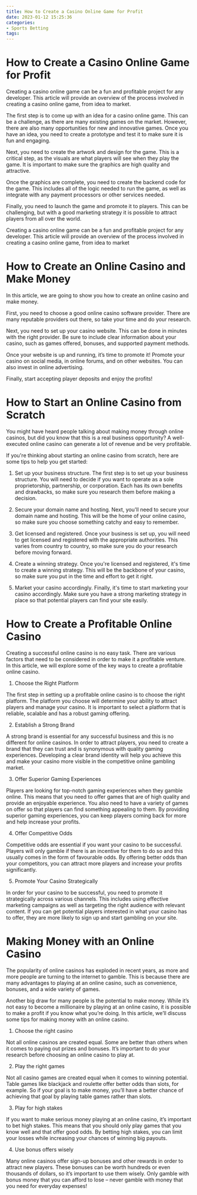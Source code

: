```yaml
---
title: How to Create a Casino Online Game for Profit
date: 2023-01-12 15:25:36
categories:
- Sports Betting
tags:
---
```



#  How to Create a Casino Online Game for Profit

Creating a casino online game can be a fun and profitable project for any developer. This article will provide an overview of the process involved in creating a casino online game, from idea to market.

The first step is to come up with an idea for a casino online game. This can be a challenge, as there are many existing games on the market. However, there are also many opportunities for new and innovative games. Once you have an idea, you need to create a prototype and test it to make sure it is fun and engaging.

Next, you need to create the artwork and design for the game. This is a critical step, as the visuals are what players will see when they play the game. It is important to make sure the graphics are high quality and attractive.

Once the graphics are complete, you need to create the backend code for the game. This includes all of the logic needed to run the game, as well as integrate with any payment processors or other services needed.

Finally, you need to launch the game and promote it to players. This can be challenging, but with a good marketing strategy it is possible to attract players from all over the world.

Creating a casino online game can be a fun and profitable project for any developer. This article will provide an overview of the process involved in creating a casino online game, from idea to market

#  How to Create an Online Casino and Make Money

In this article, we are going to show you how to create an online casino and make money.

First, you need to choose a good online casino software provider. There are many reputable providers out there, so take your time and do your research.

Next, you need to set up your casino website. This can be done in minutes with the right provider. Be sure to include clear information about your casino, such as games offered, bonuses, and supported payment methods.

Once your website is up and running, it’s time to promote it! Promote your casino on social media, in online forums, and on other websites. You can also invest in online advertising.

Finally, start accepting player deposits and enjoy the profits!

#  How to Start an Online Casino from Scratch

You might have heard people talking about making money through online casinos, but did you know that this is a real business opportunity? A well-executed online casino can generate a lot of revenue and be very profitable.

If you're thinking about starting an online casino from scratch, here are some tips to help you get started:

1. Set up your business structure. The first step is to set up your business structure. You will need to decide if you want to operate as a sole proprietorship, partnership, or corporation. Each has its own benefits and drawbacks, so make sure you research them before making a decision.

2. Secure your domain name and hosting. Next, you'll need to secure your domain name and hosting. This will be the home of your online casino, so make sure you choose something catchy and easy to remember.

3. Get licensed and registered. Once your business is set up, you will need to get licensed and registered with the appropriate authorities. This varies from country to country, so make sure you do your research before moving forward.

4. Create a winning strategy. Once you're licensed and registered, it's time to create a winning strategy. This will be the backbone of your casino, so make sure you put in the time and effort to get it right.

5. Market your casino accordingly. Finally, it's time to start marketing your casino accordingly. Make sure you have a strong marketing strategy in place so that potential players can find your site easily.

#  How to Create a Profitable Online Casino 

Creating a successful online casino is no easy task. There are various factors that need to be considered in order to make it a profitable venture. In this article, we will explore some of the key ways to create a profitable online casino.

1. Choose the Right Platform 

The first step in setting up a profitable online casino is to choose the right platform. The platform you choose will determine your ability to attract players and manage your casino. It is important to select a platform that is reliable, scalable and has a robust gaming offering.

2. Establish a Strong Brand 

A strong brand is essential for any successful business and this is no different for online casinos. In order to attract players, you need to create a brand that they can trust and is synonymous with quality gaming experiences. Developing a clear brand identity will help you achieve this and make your casino more visible in the competitive online gambling market.

3. Offer Superior Gaming Experiences 

Players are looking for top-notch gaming experiences when they gamble online. This means that you need to offer games that are of high quality and provide an enjoyable experience. You also need to have a variety of games on offer so that players can find something appealing to them. By providing superior gaming experiences, you can keep players coming back for more and help increase your profits.

4. Offer Competitive Odds 

Competitive odds are essential if you want your casino to be successful. Players will only gamble if there is an incentive for them to do so and this usually comes in the form of favourable odds. By offering better odds than your competitors, you can attract more players and increase your profits significantly.

5. Promote Your Casino Strategically 

In order for your casino to be successful, you need to promote it strategically across various channels. This includes using effective marketing campaigns as well as targeting the right audience with relevant content. If you can get potential players interested in what your casino has to offer, they are more likely to sign up and start gambling on your site.

#  Making Money with an Online Casino

The popularity of online casinos has exploded in recent years, as more and more people are turning to the internet to gamble. This is because there are many advantages to playing at an online casino, such as convenience, bonuses, and a wide variety of games.

Another big draw for many people is the potential to make money. While it’s not easy to become a millionaire by playing at an online casino, it is possible to make a profit if you know what you’re doing. In this article, we’ll discuss some tips for making money with an online casino.

1. Choose the right casino

Not all online casinos are created equal. Some are better than others when it comes to paying out prizes and bonuses. It’s important to do your research before choosing an online casino to play at.

2. Play the right games

Not all casino games are created equal when it comes to winning potential. Table games like blackjack and roulette offer better odds than slots, for example. So if your goal is to make money, you’ll have a better chance of achieving that goal by playing table games rather than slots.

3. Play for high stakes

If you want to make serious money playing at an online casino, it’s important to bet high stakes. This means that you should only play games that you know well and that offer good odds. By betting high stakes, you can limit your losses while increasing your chances of winning big payouts.

4. Use bonus offers wisely

Many online casinos offer sign-up bonuses and other rewards in order to attract new players. These bonuses can be worth hundreds or even thousands of dollars, so it’s important to use them wisely. Only gamble with bonus money that you can afford to lose – never gamble with money that you need for everyday expenses!